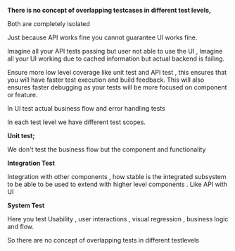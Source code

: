 **There is no concept of overlapping testcases in different test levels,**

Both are completely isolated 

Just because API works fine you cannot guarantee UI works fine.

Imagine all your API tests passing but user not able to use the UI , Imagine all your UI working due to cached information but actual backend is failing.

Ensure more low level coverage like unit test and API test , this ensures that you will have faster test execution and build feedback. This will also ensures faster debugging as your tests will be more focused on component or feature.

In UI test actual business flow and error handling tests 

In each test level we have different test scopes.

**Unit test;**

We don't test the business flow but the component and functionality

**Integration Test**

Integration with other components , how stable is the integrated subsystem to be able to be used to extend with higher level components . Like API with UI

**System Test**

Here you test Usability , user interactions , visual regression , business logic and flow.

So there are no concept of overlapping tests in different testlevels